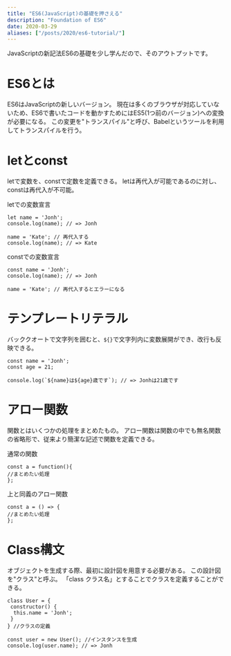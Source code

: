 ```yaml
---
title: "ES6(JavaScript)の基礎を押さえる"
description: "Foundation of ES6"
date: 2020-03-29
aliases: ["/posts/2020/es6-tutorial/"]
---
```


JavaScriptの新記法ES6の基礎を少し学んだので、そのアウトプットです。
<!--more-->
# ES6とは

ES6はJavaScriptの新しいバージョン。
現在は多くのブラウザが対応していないため、ES6で書いたコードを動かすためにはES5(1つ前のバージョン)への変換が必要になる。
この変更を"トランスパイル"と呼び、Babelというツールを利用してトランスパイルを行う。

# letとconst

letで変数を、constで定数を定義できる。
letは再代入が可能であるのに対し、constは再代入が不可能。

letでの変数宣言

```javascript:
let name = 'Jonh';
console.log(name); // => Jonh

name = 'Kate'; // 再代入する
console.log(name); // => Kate
```

constでの変数宣言

```javascript:
const name = 'Jonh';
console.log(name); // => Jonh

name = 'Kate'; // 再代入するとエラーになる
```

# テンプレートリテラル

バッククオートで文字列を囲むと、`${}`で文字列内に変数展開ができ、改行も反映できる。

```javascript:
const name = 'Jonh';
const age = 21;

console.log(`${name}は${age}歳です`); // => Jonhは21歳です
```

# アロー関数

関数とはいくつかの処理をまとめたもの。
アロー関数は関数の中でも無名関数の省略形で、従来より簡潔な記述で関数を定義できる。

通常の関数

```javascript:
const a = function(){
//まとめたい処理
};
```

上と同義のアロー関数

```javascript:
const a = () => {
//まとめたい処理
};
```

# Class構文

オブジェクトを生成する際、最初に設計図を用意する必要がある。
この設計図を"クラス"と呼ぶ。
「class クラス名」とすることでクラスを定義することができる。

```javascript:
class User = {
 constructor() {
  this.name = 'Jonh';
 }
} //クラスの定義

const user = new User(); //インスタンスを生成
console.log(user.name); // => Jonh
```
